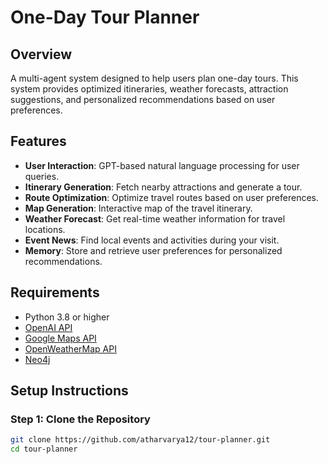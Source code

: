 # One-Day Tour Planner

## Overview
A multi-agent system designed to help users plan one-day tours. This system provides optimized itineraries, weather forecasts, attraction suggestions, and personalized recommendations based on user preferences.

## Features
- **User Interaction**: GPT-based natural language processing for user queries.
- **Itinerary Generation**: Fetch nearby attractions and generate a tour.
- **Route Optimization**: Optimize travel routes based on user preferences.
- **Map Generation**: Interactive map of the travel itinerary.
- **Weather Forecast**: Get real-time weather information for travel locations.
- **Event News**: Find local events and activities during your visit.
- **Memory**: Store and retrieve user preferences for personalized recommendations.

## Requirements
- Python 3.8 or higher
- [OpenAI API](https://platform.openai.com/)
- [Google Maps API](https://developers.google.com/maps/documentation/places/web-service/overview)
- [OpenWeatherMap API](https://openweathermap.org/)
- [Neo4j](https://neo4j.com/)

## Setup Instructions

### Step 1: Clone the Repository
```bash
git clone https://github.com/atharvarya12/tour-planner.git
cd tour-planner
